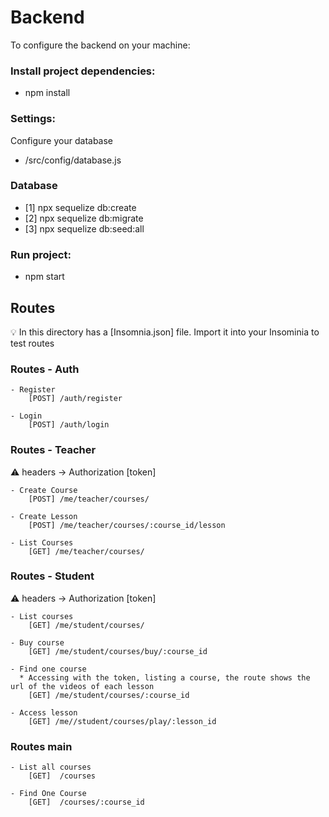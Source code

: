 # Backend

To configure the backend on your machine:

### Install project dependencies:

- npm install

### Settings:

Configure your database

- /src/config/database.js

### Database

- [1] npx sequelize db:create
- [2] npx sequelize db:migrate
- [3] npx sequelize db:seed:all

### Run project:

- npm start

## Routes

:bulb: In this directory has a [Insomnia.json] file. Import it into your Insominia to test routes

### Routes - Auth

    - Register
        [POST] /auth/register

    - Login
        [POST] /auth/login

### Routes - Teacher

:warning: headers -> Authorization [token]

    - Create Course
        [POST] /me/teacher/courses/

    - Create Lesson
        [POST] /me/teacher/courses/:course_id/lesson

    - List Courses
        [GET] /me/teacher/courses/

### Routes - Student

:warning: headers -> Authorization [token]

    - List courses
        [GET] /me/student/courses/

    - Buy course
        [GET] /me/student/courses/buy/:course_id

    - Find one course
      * Accessing with the token, listing a course, the route shows the url of the videos of each lesson
        [GET] /me/student/courses/:course_id

    - Access lesson
        [GET] /me//student/courses/play/:lesson_id

### Routes main

    - List all courses
        [GET]  /courses

    - Find One Course
        [GET]  /courses/:course_id
